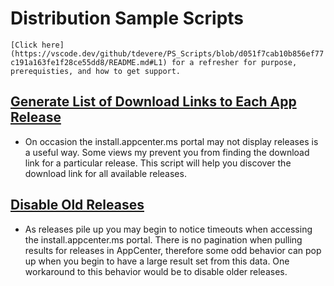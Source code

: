# Distribution Sample Scripts

``` [Click here](https://vscode.dev/github/tdevere/PS_Scripts/blob/d051f7cab10b856ef77c191a163fe1f28ce55dd8/README.md#L1) for a refresher for purpose, prerequisties, and how to get support. ```

## [Generate List of Download Links to Each App Release](/Distribution/GetAllReleaseDownloadLinks.ps1)
* On occasion the install.appcenter.ms portal may not display releases is a useful way. Some views my prevent you from finding the download link for a particular release. This script will help you discover the download link for all available releases.

## [Disable Old Releases](/Distribution/DisableOldReleases.ps1)
* As releases pile up you may begin to notice timeouts when accessing the install.appcenter.ms portal. There is no pagination when pulling results for releases in AppCenter, therefore some odd behavior can pop up when you begin to have a large result set from this data. One workaround to this behavior would be to disable older releases.